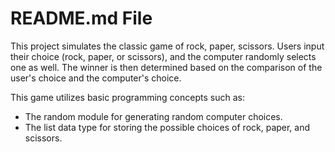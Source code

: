# **README.md File**<br>
This project simulates the classic game of rock, paper, scissors. Users input their choice (rock, paper, or scissors), and the computer randomly selects one as well. The winner is then determined based on the comparison of the user's choice and the computer's choice.<br>

This game utilizes basic programming concepts such as:
- The random module for generating random computer choices.
- The list data type for storing the possible choices of rock, paper, and scissors.